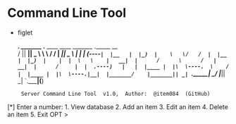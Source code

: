 # Command Line Tool

- figlet

     _______. _______ .______     ____    ____  _______ .______       __  
    /       ||   ____||   _  \    \   \  /   / |   ____||   _  \     |  | 
   |   (----`|  |__   |  |_)  |    \   \/   /  |  |__   |  |_)  |    |  | 
    \   \    |   __|  |      /      \      /   |   __|  |      /     |  | 
.----)   |   |  |____ |  |\  \----.  \    /    |  |____ |  |\  \----.|__| 
|_______/    |_______|| _| `._____|   \__/     |_______|| _| `._____|(__) 
                                                                     
       Server Command Line Tool  v1.0,  Author:  @item084  (GitHub)     



 [*] Enter a number:
       1. View database
       2. Add an item
       3. Edit an item
       4. Delete an item
       5. Exit
 OPT >
